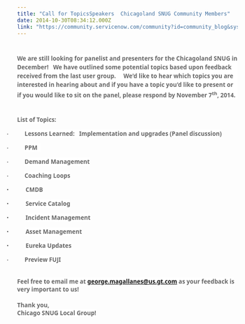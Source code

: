 ```yaml
---
title: "Call for TopicsSpeakers  Chicagoland SNUG Community Members"
date: 2014-10-30T08:34:12.000Z
link: "https://community.servicenow.com/community?id=community_blog&sys_id=479d6e69dbd0dbc01dcaf3231f9619d6"
---
```

<h1 style="background: white;"><span style="font-size: 10pt; line-height: 1.5em; color: #666666; font-family: 'Segoe UI', sans-serif;">We are still looking for panelist and presenters for the Chicagoland SNUG in December!   We have outlined some potential topics based upon feedback received from the last user group.</span><span class="apple-converted-space" style="font-size: 10pt; line-height: 1.5em; color: #666666; font-family: 'Segoe UI', sans-serif;">     We'd like to hear which topics you are interested in hearing about and if you have a topic you'd like to present or if you would like to sit on the panel, please respond by November 7<sup>th</sup>, 2014. </span></h1><p><span style="font-family: 'Segoe UI','sans-serif'; color: #666666; font-size: 10pt;"><strong><br/><span style="background: white;">List of Topics: </span></strong></span></p><p style="text-indent: -0.25in;"><strong><span style="font-family: Symbol; color: #666666; font-size: 10pt;"> ·           </span><span style="font-family: 'Segoe UI','sans-serif'; background: white; color: #666666; font-size: 10pt;">Lesson</span><span style="font-family: 'Segoe UI','sans-serif'; background: white; color: #666666; font-size: 10pt;">s Learned:   Implementation and upgrades </span><span style="font-family: 'Segoe UI','sans-serif'; background: white; color: #666666; font-size: 10pt;">(Panel discussion) </span></strong></p><p style="text-indent: -0.25in;"><strong><span style="font-family: Symbol; color: #666666; font-size: 10pt;"> ·           </span><span style="font-family: 'Segoe UI','sans-serif'; background: white; color: #666666; font-size: 10pt;">PPM   </span></strong></p><p style="text-indent: -0.25in;"><strong><span style="font-family: Symbol; color: #666666; font-size: 10pt;"> ·           </span><span style="font-family: 'Segoe UI','sans-serif'; background: white; color: #666666; font-size: 10pt;">Demand Management</span></strong></p><p style="text-indent: -0.25in;"><strong><span style="font-family: Symbol; color: #666666; font-size: 10pt;"> ·           </span><span style="font-family: 'Segoe UI','sans-serif'; background: white; color: #666666; font-size: 10pt;">Coaching Loops </span></strong></p><p style="text-indent: -0.25in;"><strong><span style="font-family: Symbol;"> ·           </span><span style="font-family: 'Segoe UI','sans-serif'; background: white; color: #666666; font-size: 10pt;">CMDB</span></strong></p><p style="text-indent: -0.25in;"><strong><span style="font-family: Symbol;"> ·           </span><span style="font-family: 'Segoe UI','sans-serif'; background: white; color: #666666; font-size: 10pt;">Service Catalog </span></strong></p><p style="text-indent: -0.25in;"><strong><span style="font-family: Symbol;"> ·           </span><span style="font-family: 'Segoe UI','sans-serif'; background: white; color: #666666; font-size: 10pt;">Incident Management</span></strong></p><p style="text-indent: -0.25in;"><strong><span style="font-family: Symbol;"> ·           </span><span style="font-family: 'Segoe UI','sans-serif'; background: white; color: #666666; font-size: 10pt;">Asset Management</span></strong></p><p style="text-indent: -0.25in;"><strong><span style="font-family: Symbol;"> ·           </span><span style="font-family: 'Segoe UI','sans-serif'; background: white; color: #666666; font-size: 10pt;">Eureka Updates</span></strong></p><p style="text-indent: -0.25in;"><strong><span style="font-family: Symbol; color: #666666; font-size: 10pt;"> ·           </span><span style="font-family: 'Segoe UI','sans-serif'; background: white; color: #666666; font-size: 10pt;">Preview FUJI </span></strong></p><p><span style="font-family: 'Segoe UI','sans-serif'; color: #666666; font-size: 10pt;"><strong><br/><span style="background: white; border: windowtext 1pt;">Feel free to email me at<span class="apple-converted-space"> <a title="k-email-small" class="jive-link-email-small" href="mailto:george.magallanes@us.gt.com">george.magallanes@us.gt.com</a> </span>as your feedback is very important to us!</span><br/><br/><span style="background: white;">Thank you,</span><br/><span style="background: white;">Chicago SNUG Local Group!</span></strong></span></p>